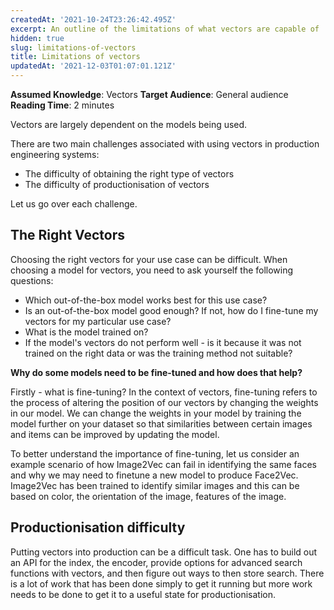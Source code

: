 ```yaml
---
createdAt: '2021-10-24T23:26:42.495Z'
excerpt: An outline of the limitations of what vectors are capable of
hidden: true
slug: limitations-of-vectors
title: Limitations of vectors
updatedAt: '2021-12-03T01:07:01.121Z'
---
```


**Assumed Knowledge**: Vectors
**Target Audience**: General audience
**Reading Time**: 2 minutes

Vectors are largely dependent on the models being used.

There are two main challenges associated with using vectors in production engineering systems:

- The difficulty of obtaining the right type of vectors
- The difficulty of productionisation of vectors

Let us go over each challenge.

## The Right Vectors

Choosing the right vectors for your use case can be difficult. When choosing a model for vectors, you need to ask yourself the following questions:

- Which out-of-the-box model works best for this use case?
- Is an out-of-the-box model good enough? If not, how do I fine-tune my vectors for my particular use case?
- What is the model trained on?
- If the model's vectors do not perform well - is it because it was not trained on the right data or was the training method not suitable?

**Why do some models need to be fine-tuned and how does that help?**

Firstly - what is fine-tuning? In the context of vectors, fine-tuning refers to the process of altering the position of our vectors by changing the weights in our model. We can change the weights in your model by training the model further on your dataset so that similarities between certain images and items can be improved by updating the model.

To better understand the importance of fine-tuning, let us consider an example scenario of how Image2Vec can fail in identifying the same faces and why we may need to finetune a new model to produce Face2Vec.
Image2Vec has been trained to identify similar images and this can be based on color, the orientation of the image, features of the image.

## Productionisation difficulty

Putting vectors into production can be a difficult task. One has to build out an API for the index, the encoder, provide options for advanced search functions with vectors, and then figure out ways to then store search. There is a lot of work that has been done simply to get it running but more work needs to be done to get it to a useful state for productionisation.
